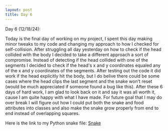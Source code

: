 ```yaml
---
layout: post
title: Day 6
---
```


Day 6 (12/18/24):

  Today is the final day of working on my project, I spent this day making minor tweaks to my code and changing my approach to how I checked for self-collision. After struggling all day yesterday on how to check if the head collided with the body I decided to take a different approach a sort of compromise. Instead of detecting if the head collided with one of the segments I decided to check if the head's x and y coordinates equaled any of the x and y coordinates of the segments. After testing out the code it did work if the head explicitly hit the body, but I do belive there could be some cases where the head clips the last segment and the snake won't reset (would be much appreciated if someone found a bug like this). After these 6 days of hard work, I am glad to look back on it and say it was all worth it, cause I am quite happy with what I have made. For future goal that I may do over break I will figure out how I could put both the snake and food attributes into classes and also make the snake grow properly from end to end instead of overlapping squares.

Here is the link to my Python snake file: [Snake](../files/snake_main.py)
